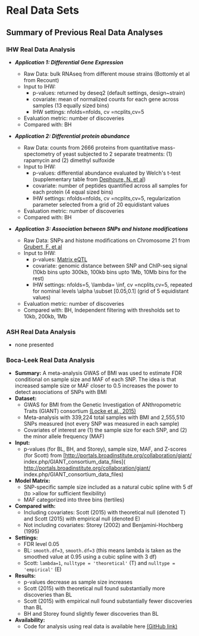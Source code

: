 # Real Data Sets

## Summary of Previous Real Data Analyses

### IHW Real Data Analysis

- ***Application 1: Differential Gene Expression***
  - Raw Data: bulk RNAseq from different mouse strains (Bottomly et al from Recount)
  - Input to IHW: 
    - p-values: returned by deseq2 (default settings, design~strain)
    - covariate: mean of normalized counts for each gene across samples (13 equally sized bins)
    - IHW settings: nfolds=nfolds, cv =ncplits,cv=5
  - Evaluation metric: number of discoveries
  - Compared with: BH

- ***Application 2: Differential protein abundance***
  - Raw Data: counts from 2666 proteins from quantitative mass-spectometry of yeast subjected to 2 separate treatments: (1) rapamycin and (2) dimethyl sulfoxide 
  - Input to IHW: 
    - p-values: differential abundance evaluated by Welch's t-test (supplementary table from [Dephoure, N. et al](https://www.ncbi.nlm.nih.gov/pubmed/22457332))
    - covariate: number of peptides quantified across all samples for each protein (4 equal sized bins)
    - IHW settings: nfolds=nfolds, cv =ncplits,cv=5, regularization parameter selected from a grid of 20 equidistant values
  - Evaluation metric: number of discoveries
  - Compared with: BH
  
- ***Application 3: Association between SNPs and histone modifications***
  - Raw Data: SNPs and histone modifications on Chromosome 21 from [Grubert, F. et al](https://www.ncbi.nlm.nih.gov/pubmed/26300125)
  - Input to IHW: 
    - p-values: [Matrix eQTL](https://www.ncbi.nlm.nih.gov/pubmed/22492648)
    - covariate: genomic distance between SNP and ChIP-seq signal (10kb bins upto 300kb, 100kb bins upto 1Mb, 10Mb bins for the rest)
    - IHW settings: nfolds=5, \lambda= \inf, cv =ncplits,cv=5, repeated for nominal levels \alpha \subset [0.05,0.1] (grid of 5 equidistant values)
  - Evaluation metric: number of discoveries
  - Compared with: BH, Independent filtering with thresholds set to 10kb, 200kb, 1Mb


### ASH Real Data Analysis
- none presented

### Boca-Leek Real Data Analysis
- **Summary:** A meta-analysis GWAS of BMI was used to estimate FDR conditional on sample size and MAF of each SNP. The idea is that increased sample size or MAF closer to 0.5 increases the power to detect associations of SNPs with BMI
- **Dataset:** 
  - GWAS for BMI from the Genetic Investigation of ANthropometric Traits (GIANT) consortium [(Locke et al., 2015)](https://www.ncbi.nlm.nih.gov/pubmed/25673413)
  - Meta-analysis with 339,224 total samples with BMI and 2,555,510 SNPs measured (not every SNP was measured in each sample)
  - Covariates of interest are (1) the sample size for each SNP, and (2) the minor allele frequency (MAF)
- **Input:**
  - p-values (for BL, BH, and Storey), sample size, MAF, and Z-scores (for Scott) from [http://portals.broadinstitute.org/collaboration/giant/ index.php/GIANT_consortium_data_files]( http://portals.broadinstitute.org/collaboration/giant/ index.php/GIANT_consortium_data_files)
- **Model Matrix:**
  - SNP-specific sample size included as a natural cubic spline with 5 df (to >allow for sufficient flexibility)
  - MAF categorized into three bins (tertiles)
- **Compared with:** 
  - Including covariates: Scott (2015) with theoretical null (denoted T) and Scott (2015) with empirical null (denoted E)
  - Not including covariates: Storey (2002) and Benjamini-Hochberg (1995)
- **Settings:**
  - FDR level 0.05
  - BL: `smooth.df=3`, `smooth.df=3` (this means lambda is taken as the smoothed value at 0.95 using a cubic spline with 3 df)
  - Scott: `lambda=1`, `nulltype = 'theoretical'` (T) and `nulltype = 'empirical'` (E)
- **Results:**
  - p-values decrease as sample size increases
  - Scott (2015) with theoretical null found substantially more discoveries than BL
  - Scott (2015) with empirical null found substantially fewer discoveries than BL
  - BH and Storey found slightly fewer discoveries than BL
- **Availability:**
  - Code for analysis using real data is available here [(GitHub link)](https://github.com/SiminaB/Fdr-regression)


